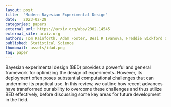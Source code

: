 ```yaml
---
layout: post
title:  "Modern Bayesian Experimental Design"
date:   2023-02-28
categories: papers
external_url: https://arxiv.org/abs/2302.14545
external_site: arxiv.org
authors: Tom Rainforth, Adam Foster, Desi R Ivanova, Freddie Bickford Smith
published: Statistical Science
thumbnail: assets/idad.png
tag: paper
---
```


Bayesian experimental design (BED) provides a powerful and general framework for optimizing the design of experiments. However, its deployment often poses substantial computational challenges that can undermine its practical use. In this review, we outline how recent advances have transformed our ability to overcome these challenges and thus utilize BED effectively, before discussing some key areas for future development in the field.
<!--more-->
